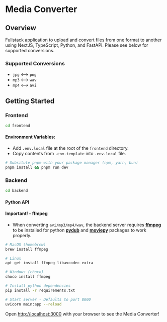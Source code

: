 # Media Converter

## Overview

Fullstack application to upload and convert files from one format to another using NextJS, TypeScript, Python, and FastAPI. Please see below for supported conversions.

### Supported Conversions

- `jpg` <--> `png`
- `mp3` <--> `wav`
- `mp4` <--> `avi`

## Getting Started

### Frontend

```bash
cd frontend
```

#### Environment Variables:

- Add `.env.local` file at the root of the `frontend` directory.
- Copy contents from `.env-template` into `.env.local` file.

```bash
# Subsitute pnpm with your package manager (npm, yarn, bun)
pnpm install && pnpm run dev
```

### Backend

```bash
cd backend
```

#### Python API

#### Important! - ffmpeg

- When converting `avi/mp3/mp4/wav`, the backend server requires **[ffmpeg](https://github.com/jiaaro/pydub#getting-ffmpeg-set-up)** to be installed for python **[pydub](https://pydub.com/)** and **[moviepy](https://zulko.github.io/moviepy/)** packages to work properly.

```bash
# MacOS (homebrew)
brew install ffmpeg

# Linux
apt-get install ffmpeg libavcodec-extra

# Windows (choco)
choco install ffmpeg
```

```bash
# Install python dependencies
pip install -r requirements.txt

# Start server - Defaults to port 8000
uvicorn main:app --reload
```

Open [http://localhost:3000](http://localhost:3000) with your browser to see the Media Converter!
